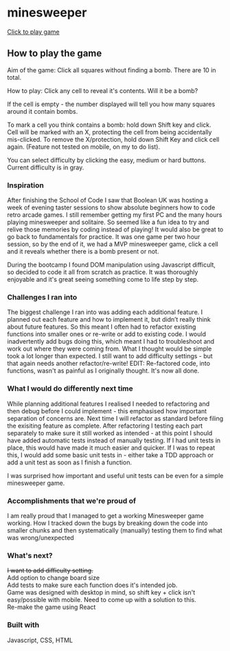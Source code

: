 # minesweeper

[Click to play game](https://minesweeper-omega-eight.vercel.app)

## How to play the game

Aim of the game:
Click all squares without finding a bomb. There are 10 in total.

How to play:
Click any cell to reveal it's contents. Will it be a bomb?

If the cell is empty - the number displayed will tell you how many squares around it contain bombs.

To mark a cell you think contains a bomb: hold down Shift key and click. Cell will be marked with an X, protecting the cell from being accidentally mis-clicked. To remove the X/protection, hold down Shift Key and click cell again. (Feature not tested on mobile, on my to do list).

You can select difficulty by clicking the easy, medium or hard buttons. Current difficulty is in gray.

### Inspiration

After finishing the School of Code I saw that Boolean UK was hosting a week of evening taster sessions to show absolute beginners how to code retro arcade games.
I still remember getting my first PC and the many hours playing minesweeper and solitaire. So seemed like a fun idea to try and relive those memories by coding instead of playing! It would also be great to go back to fundamentals for practice. It was one game per two hour session, so by the end of it, we had a MVP minesweeper game, click a cell and it reveals whether there is a bomb present or not.

During the bootcamp I found DOM manipulation using Javascript difficult, so decided to code it all from scratch as practice. It was thoroughly enjoyable and it's great seeing something come to life step by step.

### Challenges I ran into

The biggest challenge I ran into was adding each additional feature. I planned out each feature and how to implement it, but didn’t really think about future features. So this meant I often had to refactor existing functions into smaller ones or re-write or add to existing code. I would inadvertently add bugs doing this, which meant I had to troubleshoot and work out where they were coming from. What I thought would be simple took a lot longer than expected. I still want to add difficulty settings - but that again needs another refactor/re-write! EDIT: Re-factored code, into functions, wasn't as painful as I originally thought. It's now all done.

### What I would do differently next time

While planning additional features I realised I needed to refactoring and then debug before I could implement - this emphasised how important separation of concerns are. Next time I will refactor as standard before filing the exisiting feature as complete.
After refactoring I testing each part separately to make sure it still worked as intended - at this point I should have added automatic tests instead of manually testing. If I had unit tests in place, this would have made it much easier and quicker. If I was to repeat this, I would add some basic unit tests in - either take a TDD approach or add a unit test as soon as I finish a function.

I was surprised how important and useful unit tests can be even for a simple minesweeper game.

### Accomplishments that we're proud of

I am really proud that I managed to get a working Minesweeper game working. How I tracked down the bugs by breaking down the code into smaller chunks and then systematically (manually) testing them to find what was wrong/unexpected

### What's next?

~~I want to add difficulty setting.~~ <br>
Add option to change board size <br>
Add tests to make sure each function does it's intended job.<br>
Game was designed with desktop in mind, so shift key + click isn't easy/possible with mobile. Need to come up with a solution to this. <br>
Re-make the game using React<br>

### Built with

Javascript, CSS, HTML
